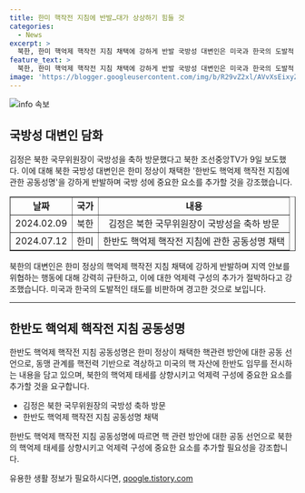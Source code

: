 ```yaml
---
title: 한미 핵작전 지침에 반발…대가 상상하기 힘들 것
categories:
  - News
excerpt: >
  북한, 한미 핵억제 핵작전 지침 채택에 강하게 반발 국방성 대변인은 미국과 한국의 도발적 행위를 규탄하며, 핵 위협으로 인한 안보 위기에 대비해 억제력을 강화할 것을 강조했다. 억제력 상향 방안은 언급하지 않았지만, 적대국의 도발에 대한 엄중한 경고도 내놓았다. 미국과 한국의 핵전력 확대에 반발하는 북한의 대응이 예상된다. (150자)
feature_text: >
  북한, 한미 핵억제 핵작전 지침 채택에 강하게 반발 국방성 대변인은 미국과 한국의 도발적 행위를 규탄하며, 핵 위협으로 인한 안보 위기에 대비해 억제력을 강화할 것을 강조했다. 억제력 상향 방안은 언급하지 않았지만, 적대국의 도발에 대한 엄중한 경고도 내놓았다. 미국과 한국의 핵전력 확대에 반발하는 북한의 대응이 예상된다. (150자)
image: 'https://blogger.googleusercontent.com/img/b/R29vZ2xl/AVvXsEixyZcFfHzMRdzZMjFBmAUKJYCLCGyLL1o632UiGVXcaFdKo_bkvkuCioo0uUKlGfBVcT3P84aROyZIXSBEx3Aw5nCQ3pTgDom1WDC4m8eifvWiAmWEEVb4x6G_l8C0QH225ldMjyaFvpxGEBGNO37VmDTDMHGhJPq73UglMfDca1-0aw/s1600/blogspot.png'
---
```


<p><img src="https://blogger.googleusercontent.com/img/b/R29vZ2xl/AVvXsEixyZcFfHzMRdzZMjFBmAUKJYCLCGyLL1o632UiGVXcaFdKo_bkvkuCioo0uUKlGfBVcT3P84aROyZIXSBEx3Aw5nCQ3pTgDom1WDC4m8eifvWiAmWEEVb4x6G_l8C0QH225ldMjyaFvpxGEBGNO37VmDTDMHGhJPq73UglMfDca1-0aw/s1600/blogspot.png" alt="info 속보" /></p>

<h2 data-ke-size="size26">국방성 대변인 담화</h2>

<p data-ke-size="size16">김정은 북한 국무위원장이 국방성을 축하 방문했다고 북한 조선중앙TV가 9일 보도했다. 이에 대해 북한 국방성 대변인은 한미 정상이 채택한 '한반도 핵억제 핵작전 지침에 관한 공동성명'을 강하게 반발하며 국방 성에 중요한 요소를 추가할 것을 강조했습니다.</p>

<table style="width: 100%;" border="1">
<tbody>
<tr>
<td style="text-align: center; height: 17px;"><b>날짜</b></td>
<td style="text-align: center; height: 17px;"><b>국가</b></td>
<td style="text-align: center; height: 17px;"><b>내용</b></td>
</tr>
<tr>
<td style="text-align: center;">2024.02.09</td>
<td style="text-align: center;">북한</td>
<td style="text-align: center;">김정은 북한 국무위원장이 국방성을 축하 방문</td>
</tr>
<tr>
<td style="text-align: center;">2024.07.12</td>
<td style="text-align: center;">한미</td>
<td style="text-align: center;">한반도 핵억제 핵작전 지침에 관한 공동성명 채택</td>
</tr>
</tbody>
</table>

<p data-ke-size="size16">북한의 대변인은 한미 정상의 핵억제 핵작전 지침 채택에 강하게 반발하며 지역 안보를 위협하는 행동에 대해 강력히 규탄하고, 이에 대한 억제력 구성의 추가가 절박하다고 강조했습니다. 미국과 한국의 도발적인 태도를 비판하며 경고한 것으로 보입니다.</p>

<hr>

<h2 data-ke-size="size26">한반도 핵억제 핵작전 지침 공동성명</h2>

<p data-ke-size="size16">한반도 핵억제 핵작전 지침 공동성명은 한미 정상이 채택한 핵관련 방안에 대한 공동 선언으로, 동맹 관계를 핵전력 기반으로 격상하고 미국의 핵 자산에 한반도 임무를 전시하는 내용을 담고 있으며, 북한의 핵억제 태세를 상향시키고 억제력 구성에 중요한 요소를 추가할 것을 요구합니다.</p>

<ul>
<li>김정은 북한 국무위원장의 국방성 축하 방문</li>
<li>한반도 핵억제 핵작전 지침 공동성명 채택</li>
</ul>

<p data-ke-size="size16">한반도 핵억제 핵작전 지침 공동성명에 따르면 핵 관련 방안에 대한 공동 선언으로 북한의 핵억제 태세를 상향시키고 억제력 구성에 중요한 요소를 추가할 필요성을 강조합니다.</p>
유용한 생활 정보가 필요하시다면, <a href="https://qoogle.tistory.com" rel="dofollow">qoogle.tistory.com</a>


